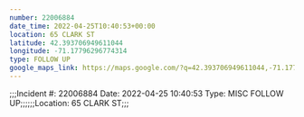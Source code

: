 ```yaml
---
number: 22006884
date_time: 2022-04-25T10:40:53+00:00
location: 65 CLARK ST
latitude: 42.393706949611044
longitude: -71.17796296774314
type: FOLLOW UP
google_maps_link: https://maps.google.com/?q=42.393706949611044,-71.17796296774314
---
```


;;;Incident #: 22006884  Date: 2022-04-25 10:40:53   Type: MISC FOLLOW UP;;;;;;Location: 65 CLARK ST;;;
